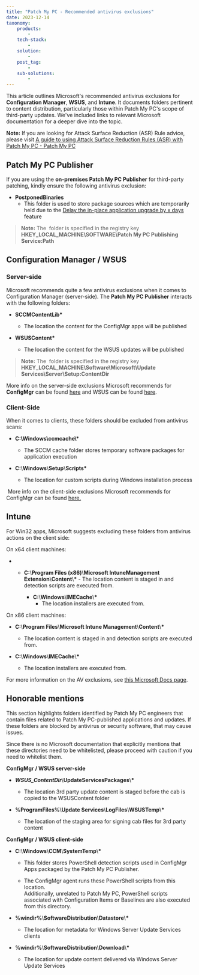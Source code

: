 ```yaml
---
title: "Patch My PC - Recommended antivirus exclusions"
date: 2023-12-14
taxonomy:
    products:
        - 
    tech-stack:
        - 
    solution:
        - 
    post_tag:
        - 
    sub-solutions:
        - 
---
```


This article outlines Microsoft's recommended antivirus exclusions for **Configuration Manager**, **WSUS**, and **Intune**. It documents folders pertinent to content distribution, particularly those within Patch My PC's scope of third-party updates. We've included links to relevant Microsoft documentation for a deeper dive into the topic.

**Note:** If you are looking for Attack Surface Reduction (ASR) Rule advice, please visit [A guide to using Attack Surface Reduction Rules (ASR) with Patch My PC - Patch My PC](https://patchmypc.com/kb/attack-surface-reduction-rules-patch-my-pc-guide/)

## Patch My PC Publisher

If you are using the **on-premises Patch My PC Publisher** for third-party patching, kindly ensure the following antivirus exclusion:

- **PostponedBinaries**
    - This folder is used to store package sources which are temporarily held due to the [Delay the in-place application upgrade by x days](/base-install-update-options-explained#delay-upgrade) feature

> **Note:** The  folder is specified in the registry key **HKEY\_LOCAL\_MACHINE\\SOFTWARE\\Patch My PC Publishing Service:Path**

## Configuration Manager / WSUS

### Server-side

Microsoft recommends quite a few antivirus exclusions when it comes to Configuration Manager (server-side). The **Patch My PC Publisher** interacts with the following folders:

- **SCCMContentLib\***
    - The location the content for the ConfigMgr apps will be published

- **WSUSContent\***
    - The location the content for the WSUS updates will be published

> **Note:** The  folder is specified in the registry key **HKEY\_LOCAL\_MACHINE\\Software\\Microsoft\\Update Services\\Server\\Setup:ContentDir**

More info on the server-side exclusions Microsoft recommends for **ConfigMgr** can be found [here](https://learn.microsoft.com/en-us/troubleshoot/mem/configmgr/endpoint-protection/recommended-antivirus-exclusions) and WSUS can be found [here](https://learn.microsoft.com/en-us/microsoft-365/security/defender-endpoint/configure-server-exclusions-microsoft-defender-antivirus?view=o365-worldwide#windows-server-update-services-exclusions).

### Client-Side

When it comes to clients, these folders should be excluded from antivirus scans:

- **C:\\Windows\\ccmcache\\\***
    - The SCCM cache folder stores temporary software packages for application execution

- **C:**\\**Windows**\\**Setup**\\**Scripts\***
    - The location for custom scripts during Windows installation process

 More info on the client-side exclusions Microsoft recommends for ConfigMgr can be found [here.](https://learn.microsoft.com/en-us/troubleshoot/mem/configmgr/endpoint-protection/recommended-antivirus-exclusions#folder-exclusions-for-clients)

## Intune

For Win32 apps, Microsoft suggests excluding these folders from antivirus actions on the client side:

On x64 client machines:

- - **C:**\\**Program Files (x86)**\\**Microsoft IntuneManagement Extension**\\**Content**\\**\***
        - The location content is staged in and detection scripts are executed from.
    
    - **C:**\\**Windows**\\**IMECache**\\**\***
        - The location installers are executed from.

On x86 client machines:

- **C:**\\**Program Files**\\**Microsoft Intune Management**\\**Content**\\**\***
    - The location content is staged in and detection scripts are executed from.

- **C:**\\**Windows**\\**IMECache**\\**\***
    - The location installers are executed from.

For more information on the AV exclusions, see [this Microsoft Docs page](https://learn.microsoft.com/en-us/mem/intune/protect/endpoint-protection-windows-10#attack-surface-reduction-exceptions).

## Honorable mentions

This section highlights folders identified by Patch My PC engineers that contain files related to Patch My PC-published applications and updates. If these folders are blocked by antivirus or security software, that may cause issues.

Since there is no Microsoft documentation that explicitly mentions that these directories need to be whitelisted, please proceed with caution if you need to whitelist them.

**ConfigMgr / WSUS server-side**

- **_WSUS\_ContentDir_**\\**UpdateServicesPackages**\\**\***
    - The location 3rd party update content is staged before the cab is copied to the WSUSContent folder

- **%ProgramFiles%**\\**Update Services**\\**LogFiles**\\**WSUSTemp**\\**\***
    - The location of the staging area for signing cab files for 3rd party content

**ConfigMgr / WSUS client-side**

- **C:**\\**Windows**\\**CCM**\\**SystemTemp**\\**\***
    - This folder stores PowerShell detection scripts used in ConfigMgr Apps packaged by the Patch My PC Publisher.
    
    - The ConfigMgr agent runs these PowerShell scripts from this location.  
        Additionally, unrelated to Patch My PC, PowerShell scripts associated with Configuration Items or Baselines are also executed from this directory.

- **%windir%**\\**SoftwareDistribution**\\**Datastore**\\**\***
    - The location for metadata for Windows Server Update Services clients

- **%windir%**\\**SoftwareDistribution**\\**Download**\\**\***
    - The location for update content delivered via Windows Server Update Services
